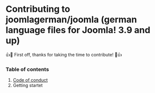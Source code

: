 # Contributing to joomlagerman/joomla (german language files for Joomla! 3.9 and up)

:+1::tada: First off, thanks for taking the time to contribute! :tada::+1:

### Table of contents

1. [Code of conduct](../CODE_OF_CONDUCT.md)
2. Getting startet
